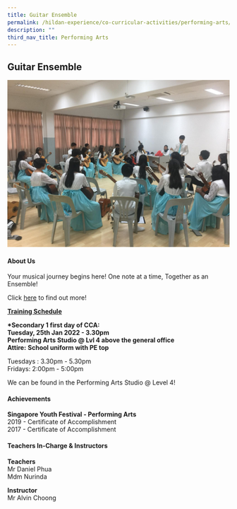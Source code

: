 ```yaml
---
title: Guitar Ensemble
permalink: /hildan-experience/co-curricular-activities/performing-arts/guitar-ensemble/
description: ""
third_nav_title: Performing Arts
---
```

Guitar Ensemble
---------------

![](/images/CCA/Guitar.jpg)


#### About Us

Your musical journey begins here! One note at a time, Together as an Ensemble!

Click&nbsp;[here](/files/CCA/SHSS%20Guitar%20Ensemble.pdf)&nbsp;to find out more!

**<u>Training Schedule</u>**  
  
**\*Secondary 1 first day of CCA:**  
**Tuesday, 25th Jan 2022 - 3.30pm  
Performing Arts Studio @ Lvl 4 above the general office**  
**Attire:**&nbsp;**School uniform with PE top**

Tuesdays :&nbsp;3.30pm - 5.30pm&nbsp;  
Fridays:&nbsp;2:00pm - 5:00pm

We can be found in the Performing Arts Studio @ Level 4!

#### Achievements

**Singapore Youth Festival - Performing Arts**<br>
2019 - Certificate of Accomplishment  
2017 -&nbsp;Certificate of Accomplishment

####  Teachers In-Charge &amp; Instructors

**Teachers**  
Mr Daniel Phua  
Mdm Nurinda  
  
**Instructor**  
Mr Alvin Choong